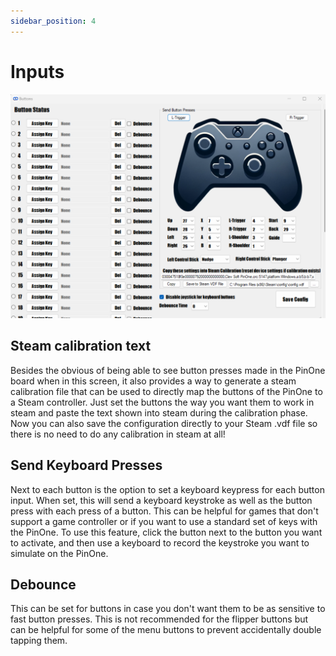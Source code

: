 ```yaml
---
sidebar_position: 4
---
```


# Inputs

![image](./img/buttons.png)

## Steam calibration text

Besides the obvious of being able to see button presses made in the PinOne board when in this screen, it also provides a way to generate a steam calibration file that can be used to directly map the buttons of the PinOne to a Steam controller. Just set the buttons the way you want them to work in steam and paste the text shown into steam during the calibration phase. Now you can also save the configuration directly to your Steam .vdf file so there is no need to do any calibration in steam at all!

## Send Keyboard Presses

Next to each button is the option to set a keyboard keypress for each button input. When set, this will send a keyboard keystroke as well as the button press with each press of a button. This can be helpful for games that don't support a game controller or if you want to use a standard set of keys with the PinOne. To use this feature, click the button next to the button you want to activate, and then use a keyboard to record the keystroke you want to simulate on the PinOne.

## Debounce

This can be set for buttons in case you don't want them to be as sensitive to fast button presses. This is not recommended for the flipper buttons but can be helpful for some of the menu buttons to prevent accidentally double tapping them.